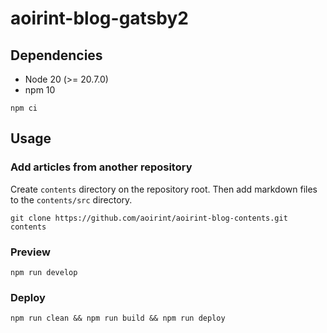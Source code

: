 # aoirint-blog-gatsby2

## Dependencies

- Node 20 (>= 20.7.0)
- npm 10

```shell
npm ci
```

## Usage
### Add articles from another repository

Create `contents` directory on the repository root.
Then add markdown files to the `contents/src` directory.

```shell
git clone https://github.com/aoirint/aoirint-blog-contents.git contents
```

### Preview

```shell
npm run develop
```

### Deploy

```shell
npm run clean && npm run build && npm run deploy
```

